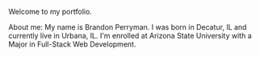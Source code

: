 Welcome to my portfolio.

About me:
  My name is Brandon Perryman. I was born in Decatur, IL and currently live in Urbana, IL. 
  I'm enrolled at Arizona State University with a Major in Full-Stack Web Development.
  
